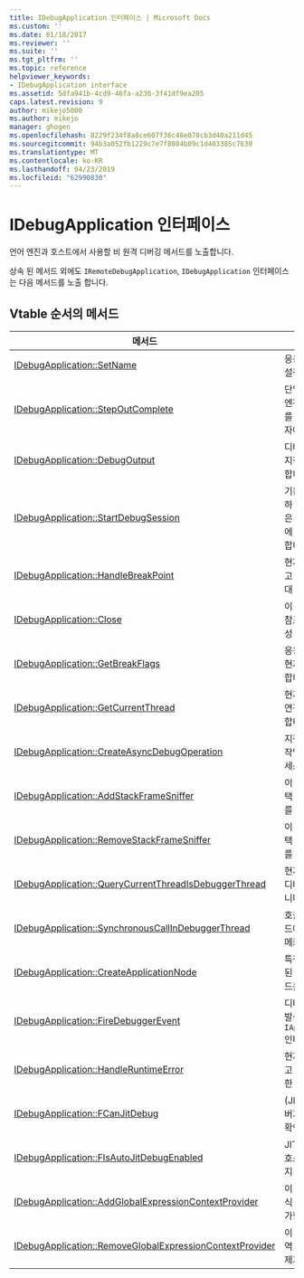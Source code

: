 ```yaml
---
title: IDebugApplication 인터페이스 | Microsoft Docs
ms.custom: ''
ms.date: 01/18/2017
ms.reviewer: ''
ms.suite: ''
ms.tgt_pltfrm: ''
ms.topic: reference
helpviewer_keywords:
- IDebugApplication interface
ms.assetid: 5dfa941b-4cd9-46fa-a230-3f41df9ea205
caps.latest.revision: 9
author: mikejo5000
ms.author: mikejo
manager: ghogen
ms.openlocfilehash: 8229f234f8a8ce607f36c48e070cb3d40a211d45
ms.sourcegitcommit: 94b3a052fb1229c7e7f8804b09c1d403385c7630
ms.translationtype: MT
ms.contentlocale: ko-KR
ms.lasthandoff: 04/23/2019
ms.locfileid: "62990830"
---
```

# <a name="idebugapplication-interface"></a>IDebugApplication 인터페이스
언어 엔진과 호스트에서 사용할 비 원격 디버깅 메서드를 노출합니다.  
  
 상속 된 메서드 외에도 `IRemoteDebugApplication`, `IDebugApplication` 인터페이스는 다음 메서드를 노출 합니다.  
  
## <a name="methods-in-vtable-order"></a>Vtable 순서의 메서드  
  
|메서드|설명|  
|------------|-----------------|  
|[IDebugApplication::SetName](../../winscript/reference/idebugapplication-setname.md)|응용 프로그램의 이름을 설정합니다.|  
|[IDebugApplication::StepOutComplete](../../winscript/reference/idebugapplication-stepoutcomplete.md)|단일 단계 모드에서 언어 엔진을 호출자에 게 반환를 프로세스 디버그 관리자에 게 알립니다.|  
|[IDebugApplication::DebugOutput](../../winscript/reference/idebugapplication-debugoutput.md)|디버거 IDE 통해 표시할 지정된 된 문자열을 발생 합니다.|  
|[IDebugApplication::StartDebugSession](../../winscript/reference/idebugapplication-startdebugsession.md)|기본 디버거 IDE를 시작 하 고 아직 연결 되지 않은 경우이 응용 프로그램에 디버그 세션을 연결 합니다.|  
|[IDebugApplication::HandleBreakPoint](../../winscript/reference/idebugapplication-handlebreakpoint.md)|현재 스레드를 차단 하 고 디버거 IDE 중단점에 대 한 알림을 보냅니다.|  
|[IDebugApplication::Close](../../winscript/reference/idebugapplication-close.md)|이 응용 프로그램을 모든 참조를 해제 하 고 비활성 상태가 발생 합니다.|  
|[IDebugApplication::GetBreakFlags](../../winscript/reference/idebugapplication-getbreakflags.md)|응용 프로그램에 대 한 현재 중단 플래그를 반환합니다.|  
|[IDebugApplication::GetCurrentThread](../../winscript/reference/idebugapplication-getcurrentthread.md)|현재 실행 중인 스레드와 연결 되는 스레드를 반환 합니다.|  
|[IDebugApplication::CreateAsyncDebugOperation](../../winscript/reference/idebugapplication-createasyncdebugoperation.md)|지정 된 동기식 디버그 작업에 대 한 비동기 액세스를 제공합니다.|  
|[IDebugApplication::AddStackFrameSniffer](../../winscript/reference/idebugapplication-addstackframesniffer.md)|이 응용 프로그램에는 스택 프레임 열거자 공급자를 추가합니다.|  
|[IDebugApplication::RemoveStackFrameSniffer](../../winscript/reference/idebugapplication-removestackframesniffer.md)|이 응용 프로그램에서 스택 프레임 열거자 공급자를 제거합니다.|  
|[IDebugApplication::QueryCurrentThreadIsDebuggerThread](../../winscript/reference/idebugapplication-querycurrentthreadisdebuggerthread.md)|현재 실행 중인 스레드의 디버거 스레드를 결정 합니다.|  
|[IDebugApplication::SynchronousCallInDebuggerThread](../../winscript/reference/idebugapplication-synchronouscallindebuggerthread.md)|호출자에 게 디버거 스레드에서 코드를 실행 하는 메커니즘을 제공 합니다.|  
|[IDebugApplication::CreateApplicationNode](../../winscript/reference/idebugapplication-createapplicationnode.md)|특정 문서 공급자와 연결 된 새 응용 프로그램 노드를 만듭니다.|  
|[IDebugApplication::FireDebuggerEvent](../../winscript/reference/idebugapplication-firedebuggerevent.md)|디버거의 일반 이벤트가 발생 `IApplicationDebugger` 인터페이스입니다.|  
|[IDebugApplication::HandleRuntimeError](../../winscript/reference/idebugapplication-handleruntimeerror.md)|현재 스레드를 차단 하 고 디버거 IDE 오류에 대 한 알림을 보냅니다.|  
|[IDebugApplication::FCanJitDebug](../../winscript/reference/idebugapplication-fcanjitdebug.md)|(JIT)-just-in-time 디버거에 등록 되어 있는지 확인 합니다.|  
|[IDebugApplication::FIsAutoJitDebugEnabled](../../winscript/reference/idebugapplication-fisautojitdebugenabled.md)|JIT 디버거 자동 디버그 호스트에 등록 되어 있는지 확인 합니다.|  
|[IDebugApplication::AddGlobalExpressionContextProvider](../../winscript/reference/idebugapplication-addglobalexpressioncontextprovider.md)|이 응용 프로그램 전역 식 컨텍스트 공급자를 추가합니다.|  
|[IDebugApplication::RemoveGlobalExpressionContextProvider](../../winscript/reference/idebugapplication-removeglobalexpressioncontextprovider.md)|이 응용 프로그램에서 전역 식 컨텍스트 공급자를 제거합니다.|